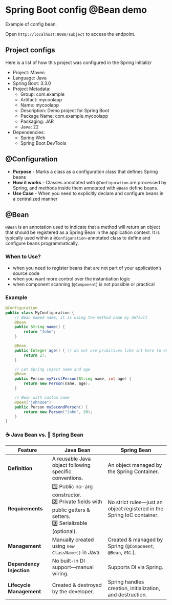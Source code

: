 # Spring Boot config @Bean demo

Example of config bean.

Open `http://localhost:8080/subject` to access the endpoint.

## Project configs

Here is a list of how this project was configured in the Spring Initializr

- Project: Maven
- Language: Java
- Spring Boot: 3.3.0
- Project Metadata:
  - Group: com.example
  - Artifact: mycoolapp
  - Name: mycoolapp
  - Description: Demo project for Spring Boot
  - Package Name: com.example.mycoolapp
  - Packaging: JAR
  - Java: 22
- Dependencies:
  - Spring Web
  - Spring Boot DevTools

## @Configuration

- **Purpose** - Marks a class as a configuration class that defines Spring beans
- **How it works** - Classes annotated with `@Configuration` are processed by Spring, and methods inside them annotated with `@Bean` define beans.
- **Use Case** - When you need to explicitly declare and configure beans in a centralized manner

## @Bean

`@Bean` is an annotation used to indicate that a method will return an object that should be registered as a Spring Bean in the application context. It is typically used within a `@Configuration`-annotated class to define and configure beans programmatically.

### When to Use?

- when you need to register beans that are not part of your application’s source code
- when you want more control over the instantiation logic
- when component scanning (`@Component`) is not possible or practical

### Example

```java
@Configuration
public class MyConfiguration {
    // Bean named name, it is using the method name by default
    @Bean
    public String name() {
        return "John";
    }

    @Bean
    public Integer age() { // do not use primitives like int here to ensure proper beans management
        return 27;
    }

    // Let Spring inject name and age
    @Bean
    public Person myFirstPerson(String name, int age) {
        return new Person(name, age);
    }

    // Bean with custom name
    @Bean("johnDoe")
    public Person mySecondPerson() {
        return new Person("John", 30);
    }
}
```

### ☕ Java Bean vs. 🌱 Spring Bean

| Feature                  | **Java Bean**                                                                                                        | **Spring Bean**                                                        |
| ------------------------ | -------------------------------------------------------------------------------------------------------------------- | ---------------------------------------------------------------------- |
| **Definition**           | A reusable Java object following specific conventions.                                                               | An object managed by the Spring Container.                             |
| **Requirements**         | 1️⃣ Public no-arg constructor. <br> 2️⃣ Private fields with public getters & setters. <br> 3️⃣ Serializable (optional). | No strict rules—just an object registered in the Spring IoC container. |
| **Management**           | Manually created using `new ClassName()` in Java.                                                                    | Created & managed by Spring (`@Component`, `@Bean`, etc.).             |
| **Dependency Injection** | No built-in DI support—manual wiring.                                                                                | Supports DI via Spring.                                                |
| **Lifecycle Management** | Created & destroyed by the developer.                                                                                | Spring handles creation, initialization, and destruction.              |

